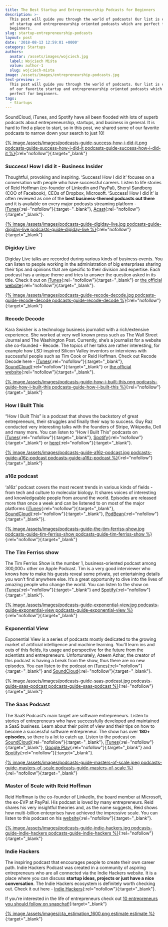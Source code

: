 ```yaml
---
title: The Best Startup and Entrepreneurship Podcasts for Beginners
description: >-
  This post will guide you through the world of podcasts! Our list is composed
  of startup and entrepreneurship oriented podcasts which are perfect for
  beginners.
slug: startup-entrepreneurship-podcasts
layout: post
date: '2018-08-13 12:59:01 +0000'
category: Startups
authors:
  avatar: /assets/images/wojciech.jpg
  label: Wojciech Miśta
  value: author-1
  slug: wojciech-mista
image: /assets/images/entrepreneurship-podcasts.jpg
text-preview: >-
  This post will guide you through the world of podcasts. Our list is composed
  of our favorite startup and entrepreneurship oriented podcasts which are
  perfect for beginners.
tags:
  - Startups
---
```

SoundCloud, iTunes, and Spotify have all been flooded with lots of superb podcasts about entrepreneurship, startups, and business in general. It is hard to find a place to start, so in this post, we shared some of our favorite podcasts to narrow down your search to just 10!

[{% image /assets/images/podcasts-guide-success-how-i-did-it.png podcasts-guide-success-how-i-did-it podcasts-guide-success-how-i-did-it %}](https://www.acast.com/howididit){:rel="nofollow"}{:target="_blank"}

### Success! How I did it - Business Insider

Thoughtful, provoking and inspiring. ‘Success! How I did it’ focuses on a conversation with people who have successful careers. Listen to life stories of Reid Hoffman (co-founder of LinkedIn and PayPal), Sheryl Sandberg (COO of Facebook), CEOs of Dropbox, Microsoft. ‘Success! How I did it’ is often reviewed as one of the **best business-themed podcasts out there** and it is available on every major podcasts streaming platform - [iTunes](https://itunes.apple.com/ca/podcast/success-how-i-did-it/id1205997729?mt=2){:rel="nofollow"}{:target="_blank"}, [Acast](https://www.acast.com/howididit){:rel="nofollow"}{:target="_blank"}.

[{% image /assets/images/podcasts-guide-digiday-live.jpg podcasts-guide-digiday-live podcasts-guide-digiday-live %}](https://digiday.com/series/digiday-live/){:rel="nofollow"}{:target="_blank"}

### Digiday Live

Digiday Live talks are recorded during various kinds of business events. You can listen to people working in the administration of big enterprises sharing their tips and opinions that are specific to their division and expertise. Each podcast has a unique theme and tries to answer the question asked in its title. Check it out on [iTunes](https://itunes.apple.com/us/podcast/digiday-live/id1101905472?mt=2){:rel="nofollow"}{:target="_blank"} or [the official website](https://digiday.com/series/digiday-live/){:rel="nofollow"}{:target="_blank"}.

[{% image /assets/images/podcasts-guide-recode-decode.jpg podcasts-guide-recode-decode podcasts-guide-recode-decode %}](https://www.recode.net/podcasts){:rel="nofollow"}{:target="_blank"}

### Recode Decode

Kara Swisher is a technology business journalist with a rich/extensive experience. She worked at very well known press such as The Wall Street Journal and The Washington Post. Currently, she’s a journalist for a website she co-founded - Recode. The topics of her talks are rather interesting, for example how LSD inspired Silicon Valley inventors or interviews with successful people such as Tim Cook or Reid Hoffman. Check out Recode Decode here - [iTunes](https://itunes.apple.com/us/podcast/recode-decode-hosted-by-kara-swisher/id1011668648?mt=2){:rel="nofollow"}{:target="_blank"}, [SoundCloud](https://soundcloud.com/recode-decode){:rel="nofollow"}{:target="_blank"} or [the official website](https://www.recode.net/podcasts){:rel="nofollow"}{:target="_blank"}.

[{% image /assets/images/podcasts-guide-how-i-built-this.png podcasts-guide-how-i-built-this podcasts-guide-how-i-built-this %}](https://www.npr.org/podcasts/510313/how-i-built-this?t=1532348803372){:rel="nofollow"}{:target="_blank"}

### How I Built This

“How I Built This” is a podcast that shows the backstory of great entrepreneurs, their struggles and finally their way to success. Guy Raz conducted very interesting talks with the founders of Stripe, Wikipedia, Dell and many more. You can listen to “How I Built This” podcasts on [iTunes](https://itunes.apple.com/us/podcast/how-i-built-this-with-guy-raz/id1150510297?mt=2){:rel="nofollow"}{:target="_blank"}, [Spotify](https://open.spotify.com/show/6E709HRH7XaiZrMfgtNCun){:rel="nofollow"}{:target="_blank"} or [here](https://www.npr.org/podcasts/510313/how-i-built-this?t=1532348803372){:rel="nofollow"}{:target="_blank"}.

[{% image /assets/images/podcasts-guide-a16z-podcast.jpg podcasts-guide-a16z-podcast podcasts-guide-a16z-podcast %}](https://a16z.com/podcasts/){:rel="nofollow"}{:target="_blank"}

### a16z podcast

‘a16z’ podcast covers the most recent trends in various kinds of fields - from tech and culture to molecular biology. It shares voices of interesting and knowledgeable people from around the world. Episodes are released more than once a week and can be listened to on most of the major platforms ([iTunes](https://itunes.apple.com/us/podcast/a16z/id842818711?mt=2){:rel="nofollow"}{:target="_blank"}, [SoundCloud](https://soundcloud.com/a16z){:rel="nofollow"}{:target="_blank"}, [PodBean](https://www.podbean.com/podcast-detail/wgm6k-2f361/a16z-Podcast){:rel="nofollow"}{:target="_blank"}).

[{% image /assets/images/podcasts-guide-the-tim-ferriss-show.jpg podcasts-guide-tim-ferriss-show podcasts-guide-tim-ferriss-show %}](https://tim.blog/podcast/){:rel="nofollow"}{:target="_blank"}

### The Tim Ferriss show

The Tim Ferriss Show is the number 1, business-oriented podcast among 300,000+ other on Apple Podcast. Tim is a very good interviewer who knows how to make his guests reveal some private, yet entertaining details you won’t find anywhere else. It’s a great opportunity to dive into the lives of amazing people who change the world. You can listen to the show on [iTunes](https://itunes.apple.com/us/podcast/the-tim-ferriss-show/id863897795?mt=2){:rel="nofollow"}{:target="_blank"} and [Spotify](https://open.spotify.com/show/5qSUyCrk9KR69lEiXbjwXM){:rel="nofollow"}{:target="_blank"}.

[{% image /assets/images/podcasts-guide-exponential-view.jpg podcasts-guide-exponential-view podcasts-guide-exponential-view %}](http://www.exponentialview.co/){:rel="nofollow"}{:target="_blank"}

### Exponential View

Exponential View is a series of podcasts mostly dedicated to the growing market of artificial intelligence and machine learning. You’ll learn ins and outs of this fields, its usage and perspective for the future from the scientists and entrepreneurs. Unfortunately, Azeem Azhar, the creator of this podcast is having a break from the show, thus there are no new episodes. You can listen to the podcast on [iTunes](https://itunes.apple.com/us/podcast/exponential-view/id1172218725?mt=2){:rel="nofollow"}{:target="_blank"} and [SoundCloud](http://www.soundcloud.com/exponentialview){:rel="nofollow"}{:target="_blank"}.

[{% image /assets/images/podcasts-guide-saas-podcast.jpg podcasts-guide-saas-podcast podcasts-guide-saas-podcast %}](https://saasclub.io/){:rel="nofollow"}{:target="_blank"}

### The Saas Podcast

The SaaS Podcast’s main target are software entrepreneurs. Listen to stories of entrepreneurs who have successfully developed and maintained a SaaS business. Learn about their point of view and their tips on how to become a successful software entrepreneur. The show has over **180+ episodes**, so there is a lot to catch up. Listen to the podcast on [SoundCloud](https://soundcloud.com/conversionaid){:rel="nofollow"}{:target="_blank"}, [iTunes](https://itunes.apple.com/us/podcast/saas-podcast-saas-startups-growth-hacking-entrepreneurship/id916927819?mt=2){:rel="nofollow"}{:target="_blank"}, [Google Play](https://play.google.com/music/m/Ihsfcam52zxxnkfop5lfrjbban4?t=The_SaaS_Podcast_on_ConversionAid_-_SaaS_Startups_Growth_Hacking__Entrepreneurship){:rel="nofollow"}{:target="_blank"} and [Spotify](https://open.spotify.com/show/0P2LhE0GAWvIsY4ChsgblC?si=4_ORsHMKQOqsi0GI-VNejg){:rel="nofollow"}{:target="_blank"}.

[{% image /assets/images/podcasts-guide-masters-of-scale.jpeg podcasts-guide-masters-of-scale podcasts-guide-masters-of-scale %}](https://mastersofscale.com/){:rel="nofollow"}{:target="_blank"}

### Master of Scale with Reid Hoffman

Reid Hoffman is the co-founder of LinkedIn, the board member at Microsoft, the ex-EVP at PayPal. His podcast is loved by many entrepreneurs. Reid shares his very insightful theories and, as the name suggests, Reid shows how multi-billion enterprises have achieved the impressive scale. You can listen to this podcast on his [website](https://mastersofscale.com/){:rel="nofollow"}{:target="_blank"}.

[{% image /assets/images/podcasts-guide-indie-hackers.jpg podcasts-guide-indie-hackers podcasts-guide-indie-hackers %}](https://www.indiehackers.com/){:rel="nofollow"}{:target="_blank"}

### Indie Hackers

The inspiring podcast that encourages people to create their own career path. Indie Hackers Podcast was created in a community of aspiring entrepreneurs who are all connected via the Indie Hackers website. It is a place where you can discuss **startup ideas, projects or just have a nice conversation**. The Indie Hackers ecosystem is definitely worth checking out. Check it out here - [Indie Hackers](https://www.indiehackers.com/){:rel="nofollow"}{:target="_blank"}.

If you’re interested in the life of entrepreneurs check out [10 entrepreneurs you should follow on snapchat!](https://naturaily.com/blog/entrepreneurs-snapchat){:target="_blank"}

[{% image /assets/images/cta_estimation_1600.png estimate estimate %}](https://naturaily.com/get-an-estimate){:target="_blank"}
